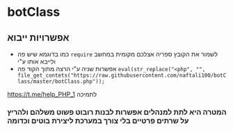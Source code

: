 # botClass
## אפשרויות ייבוא
-  כמו בדוגמא שיש פה `require` לשמור את הקובץ ספריה אצלכם מקומית במחשב ולייבא אותו ע"י  
- אפשרות שניה ע"י הרצה מתוך הקוד פה 
 `eval(str_replace("<php", "", file_get_contets("https://raw.githubusercontent.com/naftali100/botClass/master/botClass.php"));` 
 
https://t.me/help_PHP_1 לתמיכה 

### המטרה היא לתת למנהלים אפשרות לבנות רובוט פשוט משלהם ולהריץ על שרתים פרטיים בלי צורך במערכת ליצירת בוטים וכדומה
